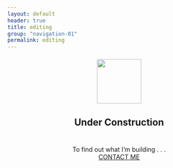 ```yaml
---
layout: default
header: true
title: editing
group: "navigation-01"
permalink: editing
---
```


<div style="text-align: center; margin-top: 20px">
<img style="width: 100px;" src="https://maxcdn.icons8.com/Android_L/PNG/512/Transport/under_construction-512.png">
<h2>Under Construction</h2>
</div>

<div style="text-align: center; margin-top: 40px">
To find out what I’m building&nbsp;.&nbsp;.&nbsp;.<br /><a href="mailto:info@jeffkeiser.com"><span class="contact-button">CONTACT ME</span></a>
</div>


<!--div style="text-align: center">

<h1 style="font-variant: small-caps">precision editing packages</h1>
</div>

<span style="font-family: 'Arial', sans-serif'"><span style="color: #cc0000">JEFF</span>KEISER.com</span> provides editing packages for every stage of your project.






Here’s what comes ‘in the box’ with each package:


<ul style="list-style: none; margin: 0; display: inline-block; text-align: center">

<li style="display: inline-block; float: left; width: 30%; margin-right: 5%"><img src="/assets/images/box.svg" style="display: inline-block">

<h4>Developmental Editing</h4>

<p style="text-align: left">Comprehensive structural analysis and reorganization</p>
</li>

<li style="display: inline-block; width: 30%; float: left">

<img src="/assets/images/box.svg" style="display: inline-block">

<h4>Content Editing</h4>

<p style="text-align: left">Chapter- or section-level check for structural deficiencies, contradictions, inconsistencies, and overall effectiveness.</p>
</li>

<li style="display: inline-block; width: 30%; float: left; margin-left: 5%"><img src="/assets/images/box.svg" style="display: inline-block">

<h4>Copyediting</h4>

<p style="text-align: left">Sentence-level check for correct spelling and punctuation, proper grammar and syntax, clarity, and style.</p>
</li>
</ul>




<div style="text-align: center; margin-top: 20px">
<span style="display: block">Still have questions?</span><a href="mailto:info@jeffkeiser.com"><span class="contact-button">CONTACT ME</span></a>
</div-->